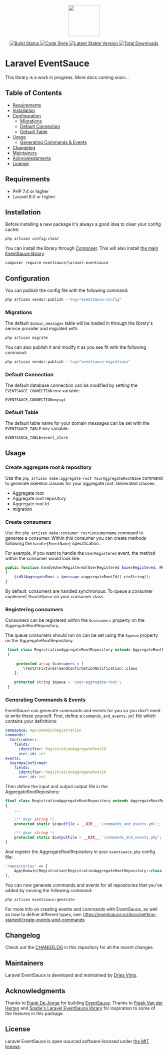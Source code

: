 <p align="center">
    <img src="https://eventsauce.io/static/logo.svg" height="100px" width="100px">
</p>

<p align="center">
    <a href="https://github.com/EventSaucePHP/LaravelEventSauce/actions?query=workflow%3ATests">
        <img src="https://github.com/EventSaucePHP/LaravelEventSauce/workflows/Tests/badge.svg" alt="Build Status">
    </a>
    <a href="https://github.styleci.io/repos/146869722">
        <img src="https://github.styleci.io/repos/146869722/shield?style=flat" alt="Code Style">
    </a>
    <a href="https://packagist.org/packages/eventsauce/laravel-eventsauce">
        <img src="https://img.shields.io/packagist/v/eventsauce/laravel-eventsauce.svg" alt="Latest Stable Version">
    </a>
    <a href="https://packagist.org/packages/eventsauce/laravel-eventsauce">
        <img src="https://img.shields.io/packagist/dt/eventsauce/laravel-eventsauce.svg" alt="Total Downloads">
    </a>
</p>

# Laravel EventSauce

This library is a work in progress. More docs coming soon...

## Table of Contents

- [Requirements](#requirements)
- [Installation](#installation)
- [Configuration](#configuration)
    - [Migrations](#migrations)
    - [Default Connection](#default-connection)
    - [Default Table](#default-table)
- [Usage](#usage)
    - [Generating Commands & Events](#generating-commands--events)
- [Changelog](#changelog)
- [Maintainers](#maintainers)
- [Acknowledgments](#acknowledgments)
- [License](#license)

## Requirements

- PHP 7.4 or higher
- Laravel 8.0 or higher

## Installation

Before installing a new package it's always a good idea to clear your config cache:

```bash
php artisan config:clear
```

You can install the library through [Composer](https://getcomposer.org). This will also install [the main EventSauce library](https://github.com/EventSaucePHP/EventSauce).

```bash
composer require eventsauce/laravel-eventsauce
```

## Configuration

You can publish the config file with the following command:

```bash
php artisan vendor:publish --tag="eventsauce-config"
```

### Migrations

The default `domain_messages` table will be loaded in through the library's service provider and migrated with:
 
```bash
php artisan migrate
```

You can also publish it and modify it as you see fit with the following command:

```bash
php artisan vendor:publish --tag="eventsauce-migrations"
```

### Default Connection

The default database connection can be modified by setting the `EVENTSAUCE_CONNECTION` env variable:

```dotenv
EVENTSAUCE_CONNECTION=mysql
```

### Default Table

The default table name for your domain messages can be set with the `EVENTSAUCE_TABLE` env variable:

```dotenv
EVENTSAUCE_TABLE=event_store
```

## Usage

### Create aggregate root & repository

Use the `php artisan make:aggregate-root YourAggregateRootName` command to generate skeleton classes for your aggregate root. 
Generated classes: 
* Aggregate root
* Aggregate root repository
* Aggregate root Id
* migration

### Create consumers

Use the `php artisan make:consumer YourConsumerName` command to generate a consumer.
Within this consumer you can create methods following the `handle{EventName}` specification.

For example, if you want to handle the `UserRegistered` event, the method within the consumer would look like:
```php
public function handleUserRegistered(UserRegistered $userRegistered, Message $message)
{
    $idOfAggregateRoot = $message->aggregateRootId()->toString();
}
```
 
 By default, consumers are handled synchronous. To queue a consumer implement `ShouldQueue` on your consumer class.
 
 ### Registering consumers
 
 Consumers can be registered within the `$consumers` property on the AggregateRootRepository. 
  
 The queue consumers should run on can be set using the `$queue` property on the AggregateRootRepository.
 
```php
 final class RegistrationAggregateRootRepository extends AggregateRootRepository
 {
     ...
     protected array $consumers = [
        \Tests\Fixtures\SendConfirmationNotification::class
    ];
    
    protected string $queue = 'user-aggregate-root';
 }
```

### Generating Commands & Events

EventSauce can generate commands and events for you so you don't need to write these yourself. First, define a `commands_and_events.yml` file which contains your definitions:

```yaml
namespace: App\Domain\Registration
commands:
  ConfirmUser:
    fields:
      identifier: RegistrationAggregateRootId
      user_id: int
events:
  UserWasConfirmed:
    fields:
      identifier: RegistrationAggregateRootId
      user_id: int
```

Then define the input and output output file in the AggregateRootRepository:

```php
final class RegistrationAggregateRootRepository extends AggregateRootRepository
{
    ...

    /** @var string */
    protected static $inputFile = __DIR__.'/commands_and_events.yml';

    /** @var string */
    protected static $outputFile = __DIR__.'/commands_and_events.php';
}
```

And register the AggregateRootRepository in your `eventsauce.php` config file:

```php
'repositories' => [
    App\Domain\Registration\RegistrationAggregateRootRepository::class,
],
```

You can now generate commands and events for all repositories that you've added by running the following command:

```bash
php artisan eventsauce:generate
```

For more info on creating events and commands with EventSauce, as well as how to define different types, see: https://eventsauce.io/docs/getting-started/create-events-and-commands

## Changelog

Check out the [CHANGELOG](CHANGELOG.md) in this repository for all the recent changes.

## Maintainers

Laravel EventSauce is developed and maintained by [Dries Vints](https://driesvints.com).

## Acknowledgments

Thanks to [Frank De Jonge](https://twitter.com/frankdejonge) for building [EventSauce](https://eventsauce.io). Thanks to [Freek Van der Herten](https://twitter.com/freekmurze) and [Spatie's Laravel EventSauce library](https://github.com/spatie/laravel-eventsauce) for inspiration to some of the features in this package.

## License

Laravel EventSauce is open-sourced software licensed under [the MIT license](LICENSE.md).
